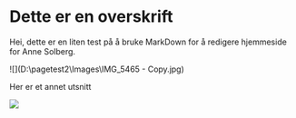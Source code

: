 # Dette er en overskrift



Hei, dette er en liten test på å bruke MarkDown for å redigere hjemmeside for Anne Solberg.



![](D:\pagetest2\Images\IMG_5465 - Copy.jpg)

Her er et annet utsnitt



![](D:\pagetest2\Images\IMG_5465.jpg)